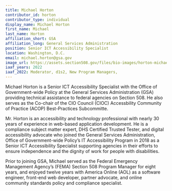 ```yaml
---
title: Michael Horton
contributor_id: horton
contributor_type: individual
display_name: Michael Horton
first_name: Michael
last_name: Horton
affiliation_short: GSA
affiliation_long: General Services Administration
position: Senior ICT Accessibility Specialist
location: Washington, D.C.
email: michael.horton@gsa.gov
image_url: https://assets.section508.gov/files/bio-images/horton-michael.png
iaaf_years: 2022  
iaaf_2022: Moderator, d1s2, New Program Managers,
---
```

Michael Horton is a Senior ICT Accessibility Specialist with the Office of Government-wide Policy at the General Services Administration (GSA) providing technical assistance to federal agencies on Section 508. He also serves as the Co-chair of the CIO Council (CIOC) Accessbility Community of Practice (ACOP) Best-Practices Subcommitte.
 
Mr. Horton is an accessibility and technology professional with nearly 30 years of experience in web-based application development. He is a compliance subject matter expert, DHS Certified Trusted Tester, and digital accessibility advocate who joined the General Services Administration, Office of Government-wide Policy’s IT Accessibility Program in 2018 as a Senior ICT Accessibility Specialist supporting agencies in their efforts to ensure independence and the dignity of work for people with disabilities.
 
Prior to joining GSA, Michael served as the Federal Emergency Management Agency’s (FEMA) Section 508 Program Manager for eight years, and enjoyed twelve years with America Online (AOL) as a software engineer, front-end web developer, partner advocate, and online community standards policy and compliance specialist.